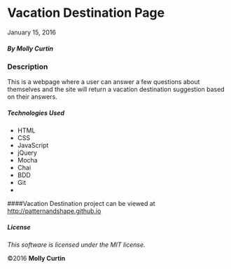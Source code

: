 # Vacation Destination Page

January 15, 2016

##### By Molly Curtin

### Description

This is a webpage where a user can answer a few questions about themselves and the site will return a vacation destination suggestion based on their answers.

##### Technologies Used

* HTML
* CSS
* JavaScript
* jQuery
* Mocha
* Chai
* BDD
* Git
* 
####Vacation Destination project can be viewed at http://patternandshape.github.io

##### License

*This software is licensed under the MIT license.*

&copy;2016 **Molly Curtin**
